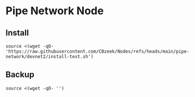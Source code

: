 #  Pipe Network Node

## Install
```
source <(wget -qO- 'https://raw.githubusercontent.com/CBzeek/Nodes/refs/heads/main/pipe-network/devnet2/install-test.sh')
```

## Backup
```
source <(wget -qO- '')
```
